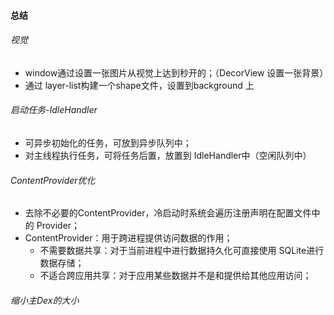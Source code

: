 #### 总结

###### 视觉

- window通过设置一张图片从视觉上达到秒开的；（DecorView 设置一张背景）
- 通过 layer-list构建一个shape文件，设置到background 上

###### 启动任务-IdleHandler

- 可异步初始化的任务，可放到异步队列中；
- 对主线程执行任务，可将任务后置，放置到 IdleHandler中（空闲队列中）

###### ContentProvider优化

- 去除不必要的ContentProvider，冷启动时系统会遍历注册声明在配置文件中的 Provider；
- ContentProvider：用于跨进程提供访问数据的作用；
  - 不需要数据共享：对于当前进程中进行数据持久化可直接使用 SQLite进行数据存储；
  - 不适合跨应用共享：对于应用某些数据并不是和提供给其他应用访问；

###### 缩小主Dex的大小



